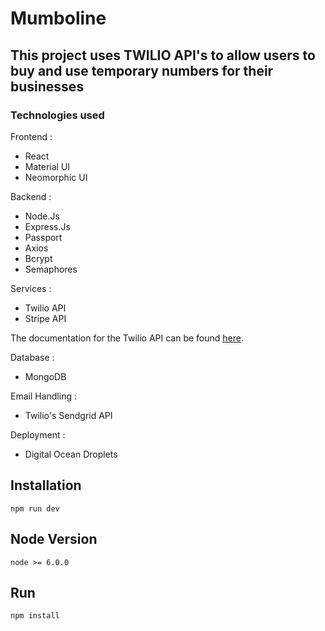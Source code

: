 # Mumboline

## This project uses TWILIO API's to allow users to buy and use temporary numbers for their businesses

### Technologies used

Frontend :

- React
- Material UI
- Neomorphic UI

Backend :

- Node.Js
- Express.Js
- Passport
- Axios
- Bcrypt
- Semaphores

Services :

- Twilio API
- Stripe API

The documentation for the Twilio API can be found [here](https://www.twilio.com/docs/all).

Database :

- MongoDB

Email Handling :

- Twilio's Sendgrid API

Deployment :

- Digital Ocean Droplets

## Installation

`npm run dev`

## Node Version

`node >= 6.0.0`

## Run

`npm install`
